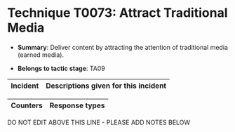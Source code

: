 # Technique T0073: Attract Traditional Media

* **Summary**: Deliver content by attracting the attention of traditional media (earned media).

* **Belongs to tactic stage**: TA09


| Incident | Descriptions given for this incident |
| -------- | -------------------- |



| Counters | Response types |
| -------- | -------------- |


DO NOT EDIT ABOVE THIS LINE - PLEASE ADD NOTES BELOW